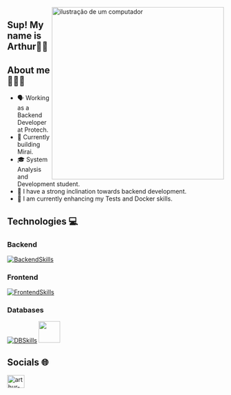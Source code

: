 <img src="https://raw.githubusercontent.com/MicaelliMedeiros/micaellimedeiros/master/image/computer-illustration.png" alt="ilustração de um computador" min-width="400px" max-width="400px" width="400px" align="right">

## Sup! My name is <strong>Arthur</strong>👋🏾

## About me 👨🏿‍💻
- 🗣️ Working as a Backend Developer at Protech.
- 🌳 Currently building Mirai.
- 🎓 System Analysis and Development student. 
- 👀 I have a strong inclination towards backend development.
- 🌱 I am currently enhancing my Tests and Docker skills. 

## Technologies 💻
### Backend
[![BackendSkills](https://skillicons.dev/icons?i=cs,go,dotnet,nodejs)](https://skillicons.dev)

### Frontend
[![FrontendSkills](https://skillicons.dev/icons?i=ts,html,css,angular)](https://skillicons.dev)

### Databases
[![DBSkills](https://skillicons.dev/icons?i=mysql,postgres,sqlite)](https://skillicons.dev)
<img src="https://github.com/marwin1991/profile-technology-icons/assets/19180175/3b371807-db7c-45b4-8720-c0cfc901680a" width=50px border-radius="40" />


## Socials 🌐
<p align="left">
  <a href="https://linkedin.com/in/arthur-amorim-bs" target="_blank"><img align="center" src="https://raw.githubusercontent.com/rahuldkjain/github-profile-readme-generator/master/src/images/icons/Social/linked-in-alt.svg" alt="arthur-amorim-bs" height="30" width="40" /></a>

